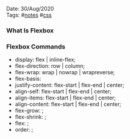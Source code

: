 Date: 30/Aug/2020  
Tags: #[notes](notes.md) #[css](css.md)

### What Is Flexbox



### Flexbox Commands
* display: flex | inline-flex;
* flex-direction: row | column;
* flex-wrap: wrap | nowrap | wrapreverse;
* flex-basis: <length>
* justify-content: flex-start | flex-end | center;
* align-self: flex-start | flex-end | center;
* align-items: flex-start | flex-end | center;
* align-content: flex-start | flex-end | center;
* flex-grow: <number>;
* flex-shrink: <number>;
* flex: <integer>;
* order: <integer>;
